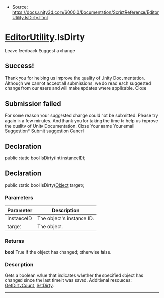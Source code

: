 * Source: https://docs.unity3d.com/6000.0/Documentation/ScriptReference/EditorUtility.IsDirty.html

#  [EditorUtility](https://docs.unity3d.com/6000.0/Documentation/ScriptReference/EditorUtility.html).IsDirty
Leave feedback
Suggest a change
## Success!
Thank you for helping us improve the quality of Unity Documentation. Although we cannot accept all submissions, we do read each suggested change from our users and will make updates where applicable.
Close
## Submission failed
For some reason your suggested change could not be submitted. Please <a>try again</a> in a few minutes. And thank you for taking the time to help us improve the quality of Unity Documentation.
Close
Your name Your email Suggestion* Submit suggestion
Cancel
## Declaration
public static bool IsDirty(int instanceID); 
## Declaration
public static bool IsDirty([Object](https://docs.unity3d.com/6000.0/Documentation/ScriptReference/Object.html) target); 
### Parameters
Parameter | Description  
---|---  
instanceID | The object's instance ID.  
target | The object.  
### Returns
**bool** True if the object has changed; otherwise false. 
### Description
Gets a boolean value that indicates whether the specified object has changed since the last time it was saved.
Additional resources: [GetDirtyCount](https://docs.unity3d.com/6000.0/Documentation/ScriptReference/EditorUtility.GetDirtyCount.html), [SetDirty](https://docs.unity3d.com/6000.0/Documentation/ScriptReference/EditorUtility.SetDirty.html).
* * *
